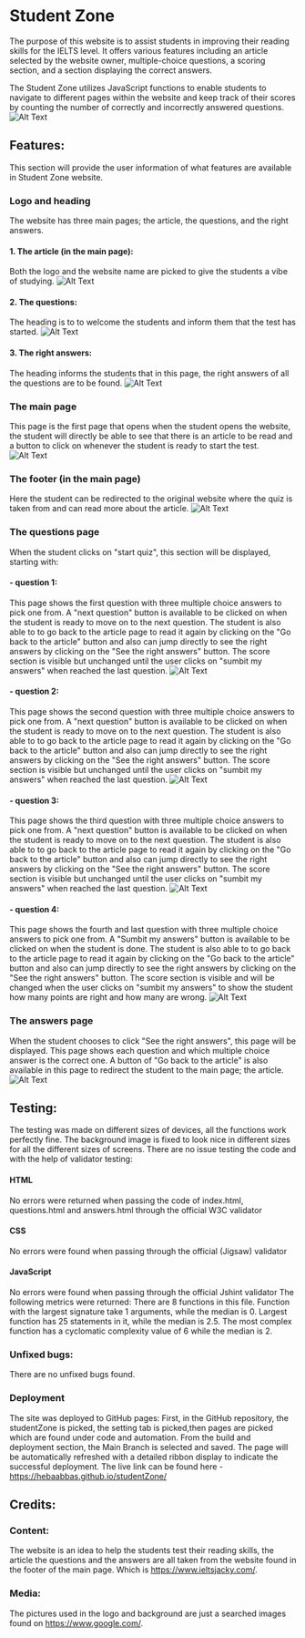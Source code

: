 # Student Zone
The purpose of this website is to assist students in improving their reading skills for the IELTS level. It offers various features including an article selected by the website owner, multiple-choice questions, a scoring section, and a section displaying the correct answers.

The Student Zone utilizes JavaScript functions to enable students to navigate to different pages within the website and keep track of their scores by counting the number of correctly and incorrectly answered questions.
![Alt Text](assets/images/media.png)

## Features:
This section will provide the user information of what features are available in Student Zone website.

### Logo and heading
The website has three main pages; the article, the questions, and the right answers.

#### 1. The article (in the main page):
Both the logo and the website name are picked to give the students a vibe of studying.
![Alt Text](assets/images/heading.png)

#### 2. The questions:
The heading is to to welcome the students and inform them that the test has started.
![Alt Text](assets/images/test.png)

#### 3. The right answers:
The heading informs the students that in this page, the right answers of all the questions are to be found.
![Alt Text](assets/images/answers.png)

### The main page
This page is the first page that opens when the student opens the website, the student will directly be able to see that there is an article to be read and a button to click on whenever the student is ready to start the test.
![Alt Text](assets/images/article.png)

### The footer (in the main page)
Here the student can be redirected to the original website where the quiz is taken from and can read more about the article.
![Alt Text](assets/images/footer.png)

### The questions page
When the student clicks on "start quiz", this section will be displayed, starting with:
#### - question 1:
This page shows the first question with three multiple choice answers to pick one from. A "next question" button is available to be clicked on when the student is ready to move on to the next question. The student is also able to to go back to the article page to read it again by clicking on the "Go back to the article" button and also can jump directly to see the right answers by clicking on the "See the right answers" button.
The score section is visible but unchanged until the user clicks on "sumbit my answers" when reached the last question.
![Alt Text](assets/images/q1.png)
#### - question 2:
This page shows the second question with three multiple choice answers to pick one from. A "next question" button is available to be clicked on when the student is ready to move on to the next question. The student is also able to to go back to the article page to read it again by clicking on the "Go back to the article" button and also can jump directly to see the right answers by clicking on the "See the right answers" button.
The score section is visible but unchanged until the user clicks on "sumbit my answers" when reached the last question.
![Alt Text](assets/images/q2.png)
#### - question 3:
This page shows the third question with three multiple choice answers to pick one from. A "next question" button is available to be clicked on when the student is ready to move on to the next question. The student is also able to to go back to the article page to read it again by clicking on the "Go back to the article" button and also can jump directly to see the right answers by clicking on the "See the right answers" button.
The score section is visible but unchanged until the user clicks on "sumbit my answers" when reached the last question.
![Alt Text](assets/images/q3.png)
#### - question 4:
This page shows the fourth and last question with three multiple choice answers to pick one from. A "Sumbit my answers" button is available to be clicked on when the student is done. The student is also able to to go back to the article page to read it again by clicking on the "Go back to the article" button and also can jump directly to see the right answers by clicking on the "See the right answers" button.
The score section is visible and will be changed when the user clicks on "sumbit my answers" to show the student how many points are right and how many are wrong.
![Alt Text](assets/images/q4.png)

### The answers page
When the student chooses to click "See the right answers", this page will be displayed. This page shows each question and which multiple choice answer is the correct one. A button of "Go back to the article" is also available in this page to redirect the student to the main page; the article. 
![Alt Text](assets/images/answersList.png)

## Testing:
The testing was made on different sizes of devices, all the functions work perfectly fine. The background image is fixed to look nice in different sizes for all the different sizes of screens.
There are no issue testing the code and with the help of validator testing:

#### HTML

No errors were returned when passing the code of index.html, questions.html and answers.html through the official W3C validator

#### CSS

No errors were found when passing through the official (Jigsaw) validator

#### JavaScript

No errors were found when passing through the official Jshint validator
The following metrics were returned:
There are 8 functions in this file.
Function with the largest signature take 1 arguments, while the median is 0.
Largest function has 25 statements in it, while the median is 2.5.
The most complex function has a cyclomatic complexity value of 6 while the median is 2.

### Unfixed bugs:
There are no unfixed bugs found.

### Deployment
The site was deployed to GitHub pages:
First, in the GitHub repository, the studentZone is picked, the setting tab is picked,then pages are picked which are found under code and automation.
From the build and deployment section, the Main Branch is selected and saved.
The page will be automatically refreshed with a detailed ribbon display to indicate the successful deployment.
The live link can be found here - https://hebaabbas.github.io/studentZone/ 

## Credits:
### Content:
The website is an idea to help the students test their reading skills, the article the questions and the answers are all taken from the website found in the footer of the main page. Which is https://www.ieltsjacky.com/.
### Media:
The pictures used in the logo and background are just a searched images found on https://www.google.com/.